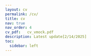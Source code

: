 ```yaml
---
layout: cv
permalink: /cv/
title: cv
nav: true
nav_order: 4
cv_pdf:   cv_vmock.pdf
description: Latest update[2/14/2025] 
toc:
  sidebar: left
---
```


